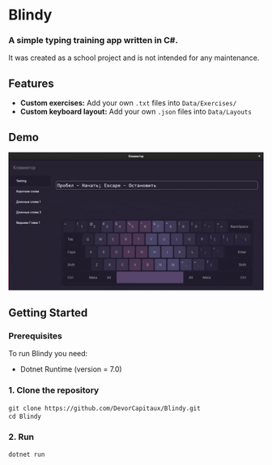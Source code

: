 # Blindy

### A simple typing training app written in C#.

It was created as a school project and is not intended for any maintenance.

## Features

- **Custom exercises:** Add your own `.txt` files into `Data/Exercises/`
- **Custom keyboard layout:** Add your own `.json` files into `Data/Layouts`

## Demo

![Demo](.github/images/demo.gif)

## Getting Started

### Prerequisites

To run Blindy you need:

- Dotnet Runtime (version = 7.0)

### 1. Clone the repository

```shell
git clone https://github.com/DevorCapitaux/Blindy.git
cd Blindy
```

### 2. Run

```shell
dotnet run
```
